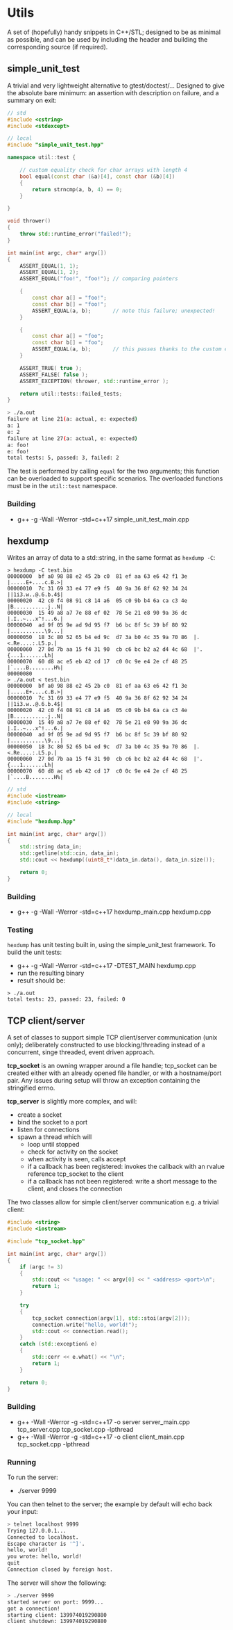 # Utils

A set of (hopefully) handy snippets in C++/STL; designed to be as minimal as possible, and can be used by including the header and building the corresponding source (if required).

## simple_unit_test

A trivial and very lightweight alternative to gtest/doctest/... Designed to give the absolute bare minimum: an assertion with description on failure, and a summary on exit:

```c++
// std
#include <cstring>
#include <stdexcept>

// local
#include "simple_unit_test.hpp"

namespace util::test {

    // custom equality check for char arrays with length 4
    bool equal(const char (&a)[4], const char (&b)[4])
    {
        return strncmp(a, b, 4) == 0;
    }

}

void thrower()
{
    throw std::runtime_error("failed!");
}

int main(int argc, char* argv[])
{
    ASSERT_EQUAL(1, 1);
    ASSERT_EQUAL(1, 2);
    ASSERT_EQUAL("foo!", "foo!"); // comparing pointers

    {
        const char a[] = "foo!";
        const char b[] = "foo!";
        ASSERT_EQUAL(a, b);       // note this failure; unexpected!
    }

    {
        const char a[] = "foo";
        const char b[] = "foo";
        ASSERT_EQUAL(a, b);       // this passes thanks to the custom equal function
    }

    ASSERT_TRUE( true );
    ASSERT_FALSE( false );
    ASSERT_EXCEPTION( thrower, std::runtime_error );

    return util::tests::failed_tests;
}
```

```sh
> ./a.out
failure at line 21(a: actual, e: expected)
a: 1
e: 2
failure at line 27(a: actual, e: expected)
a: foo!
e: foo!
total tests: 5, passed: 3, failed: 2

```

The test is performed by calling `equal` for the two arguments; this function can be overloaded to support specific scenarios. The overloaded functions must be in the `util::test` namespace.

### Building

* g++ -g -Wall -Werror -std=c++17 simple_unit_test_main.cpp

## hexdump

Writes an array of data to a std::string, in the same format as `hexdump -C`:

```
> hexdump -C test.bin
00000000  bf a0 98 88 e2 45 2b c0  81 ef aa 63 e6 42 f1 3e  |.....E+....c.B.>|
00000010  7c 31 69 33 e4 77 e9 f5  40 9a 36 8f 62 92 34 24  ||1i3.w..@.6.b.4$|
00000020  42 c0 f4 08 91 c8 14 a6  05 c0 9b b4 6a ca c3 4e  |B...........j..N|
00000030  15 49 a8 a7 7e 88 ef 02  78 5e 21 e8 90 9a 36 dc  |.I..~...x^!...6.|
00000040  ad 9f 05 9e ad 9d 95 f7  b6 bc 8f 5c 39 bf 80 92  |...........\9...|
00000050  18 3c 80 52 65 b4 ed 9c  d7 3a b0 4c 35 9a 70 86  |.<.Re....:.L5.p.|
00000060  27 0d 7b aa 15 f4 31 90  cb c6 bc b2 a2 d4 4c 68  |'.{...1.......Lh|
00000070  60 d8 ac e5 eb 42 cd 17  c0 0c 9e e4 2e cf 48 25  |`....B........H%|
00000080
> ./a.out < test.bin
00000000  bf a0 98 88 e2 45 2b c0  81 ef aa 63 e6 42 f1 3e  |.....E+....c.B.>|
00000010  7c 31 69 33 e4 77 e9 f5  40 9a 36 8f 62 92 34 24  ||1i3.w..@.6.b.4$|
00000020  42 c0 f4 08 91 c8 14 a6  05 c0 9b b4 6a ca c3 4e  |B...........j..N|
00000030  15 49 a8 a7 7e 88 ef 02  78 5e 21 e8 90 9a 36 dc  |.I..~...x^!...6.|
00000040  ad 9f 05 9e ad 9d 95 f7  b6 bc 8f 5c 39 bf 80 92  |...........\9...|
00000050  18 3c 80 52 65 b4 ed 9c  d7 3a b0 4c 35 9a 70 86  |.<.Re....:.L5.p.|
00000060  27 0d 7b aa 15 f4 31 90  cb c6 bc b2 a2 d4 4c 68  |'.{...1.......Lh|
00000070  60 d8 ac e5 eb 42 cd 17  c0 0c 9e e4 2e cf 48 25  |`....B........H%|

```

```c++
// std
#include <iostream>
#include <string>

// local
#include "hexdump.hpp"

int main(int argc, char* argv[])
{
    std::string data_in;
    std::getline(std::cin, data_in);
    std::cout << hexdump((uint8_t*)data_in.data(), data_in.size());

    return 0;
}
```

### Building

* g++ -g -Wall -Werror -std=c++17 hexdump_main.cpp hexdump.cpp

### Testing

`hexdump` has unit testing built in, using the simple_unit_test framework. To build the unit tests:

* g++ -g -Wall -Werror -std=c++17 -DTEST_MAIN hexdump.cpp
* run the resulting binary
* result should be:

```
> ./a.out
total tests: 23, passed: 23, failed: 0
```

## TCP client/server

A set of classes to support simple TCP client/server communication (unix only); deliberately constructed to use blocking/threading instead of a concurrent, singe threaded, event driven approach.

**tcp_socket** is an owning wrapper around a file handle; tcp_socket can be created either with an already opened file handler,
or with a hostname/port pair. Any issues during setup will throw an exception containing the stringified errno.

**tcp_server** is slightly more complex, and will:

* create a socket
* bind the socket to a port
* listen for connections
* spawn a thread which will
  * loop until stopped
  * check for activity on the socket
  * when activity is seen, calls accept
  * if a callback has been registered: invokes the callback with an rvalue reference tcp_socket to the client
  * if a callback has not been registered: write a short message to the client, and closes the connection

The two classes allow for simple client/server communication e.g. a trivial client:

```c++
#include <string>
#include <iostream>

#include "tcp_socket.hpp"

int main(int argc, char* argv[])
{
    if (argc != 3)
    {
        std::cout << "usage: " << argv[0] << " <address> <port>\n";
        return 1;
    }

    try
    {
        tcp_socket connection(argv[1], std::stoi(argv[2]));
        connection.write("hello, world!");
        std::cout << connection.read();
    }
    catch (std::exception& e)
    {
        std::cerr << e.what() << "\n";
        return 1;
    }

    return 0;
}
```

### Building

* g++ -Wall -Werror -g -std=c++17 -o server server_main.cpp tcp_server.cpp tcp_socket.cpp -lpthread
* g++ -Wall -Werror -g -std=c++17 -o client client_main.cpp tcp_socket.cpp -lpthread

### Running

To run the server:

* ./server 9999

You can then telnet to the server; the example by default will echo back your input:

```sh
> telnet localhost 9999
Trying 127.0.0.1...
Connected to localhost.
Escape character is '^]'.
hello, world!
you wrote: hello, world!
quit
Connection closed by foreign host.
```

The server will show the following:

```sh
> ./server 9999
started server on port: 9999...
got a connection!
starting client: 139974019290880
client shutdown: 139974019290880
```
